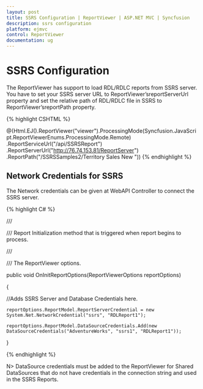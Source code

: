 ```yaml
---
layout: post
title: SSRS Configuration | ReportViewer | ASP.NET MVC | Syncfusion
description: ssrs configuration
platform: ejmvc
control: ReportViewer
documentation: ug
---
```


# SSRS Configuration

The ReportViewer has support to load RDL/RDLC reports from SSRS server. You have to set your SSRS server URL to ReportViewer’sreportServerUrl property and set the relative path of RDL/RDLC file in SSRS to ReportViewer’sreportPath property. 

{% highlight CSHTML %}

@(Html.EJ().ReportViewer("viewer").ProcessingMode(Syncfusion.JavaScript.ReportViewerEnums.ProcessingMode.Remote)
.ReportServiceUrl("/api/SSRSReport")
.ReportServerUrl("http://76.74.153.81/ReportServer")
.ReportPath("/SSRSSamples2/Territory Sales New ")) 
{% endhighlight %}

## Network Credentials for SSRS

The Network credentials can be given at WebAPI Controller to connect the SSRS server.

{% highlight C# %}

 /// <summary>

/// Report Initialization method that is triggered when report begins to process.

/// </summary>

/// <param name="reportOptions">The ReportViewer options.</param>

public void OnInitReportOptions(ReportViewerOptions reportOptions)

{

   //Adds SSRS Server and Database Credentials here.

	reportOptions.ReportModel.ReportServerCredential = new System.Net.NetworkCredential("ssrs", "RDLReport1");

	reportOptions.ReportModel.DataSourceCredentials.Add(new DataSourceCredentials("AdventureWorks", "ssrs1", "RDLReport1"));

}

{% endhighlight %}

N> DataSource credentials must be added to the ReportViewer for Shared DataSources that do not have credentials in the connection string and used in the SSRS Reports.